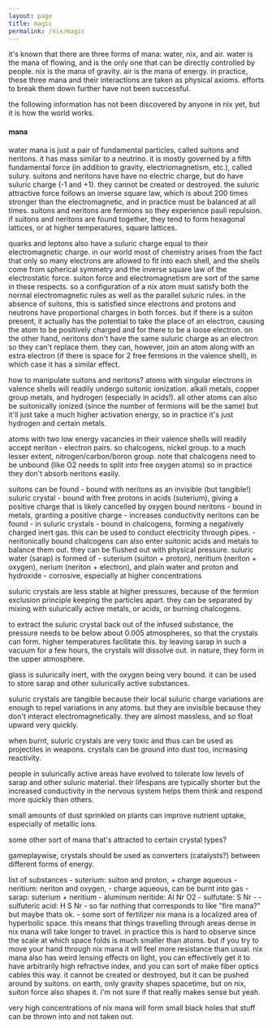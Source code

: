 ```yaml
---
layout: page
title: magic
permalink: /nix/magic
---
```


it's known that there are three forms of mana: water, nix, and air. water is the mana of flowing, and is the only one that can be directly controlled by people. nix is the mana of gravity. air is the mana of energy. in practice, these three mana and their interactions are taken as physical axioms. efforts to break them down further have not been successful. 

the following information has not been discovered by anyone in nix yet, but it is how the world works.

#### mana

water mana is just a pair of fundamental particles, called suitons and neritons. it has mass similar to a neutrino. it is mostly governed by a fifth fundamental force (in addition to gravity, electriomagnetism, etc.), called sulury. suitons and neritons have have no electric charge, but do have suluric charge (-1 and +1). they cannot be created or destroyed. the suluric attractive force follows an inverse square law, which is about 200 times stronger than the electromagnetic, and in practice must be balanced at all times. suitons and neritons are fermions so they experience pauli repulsion. if suitons and neritons are found together, they tend to form hexagonal lattices, or at higher temperatures, square lattices.

quarks and leptons also have a suluric charge equal to their electromagnetic charge. in our world most of chemistry arises from the fact that only so many electrons are allowed to fit into each shell, and the shells come from spherical symmetry and the inverse square law of the electrostatic force. suiton force and electromagnetism are sort of the same in these respects. so a configuration of a nix atom must satisfy both the normal electromagnetic rules as well as the parallel suluric rules. in the absence of suitons, this is satisfied since electrons and protons and neutrons have proportional charges in both forces. but if there is a suiton present, it actually has the potential to take the place of an electron, causing the atom to be positively charged and for there to be a loose electron. on the other hand, neritons don't have the same suluric charge as an electron so they can't replace them. they can, however, join an atom along with an extra electron (if there is space for 2 free fermions in the valence shell), in which case it has a similar effect.


how to manipulate suitons and neritons? 
atoms with singular electrons in valence shells will readily undergo suitonic ionization. alkali metals, copper group metals, and hydrogen (especially in acids!). all other atoms can also be suitonically ionized (since the number of fermions will be the same) but it'll just take a much higher activation energy, so in practice it's just hydrogen and certain metals.

atoms with two low energy vacancies in their valence shells will readily accept neriton - electron pairs. so chalcogens, nickel group. to a much lesser extent, nitrogen/carbon/boron group. note that chalcogens need to be unbound (like O2 needs to split into free oxygen atoms) so in practice they don't absorb neritons easily.

suitons can be found
    - bound with neritons as an invisible (but tangible!) suluric crystal
    - bound with free protons in acids (suterium), giving a positive charge that is likely cancelled by oxygen bound neritons
    - bound in metals, granting a positive charge 
        - increases conductivity
neritons can be found
    - in suluric crystals 
    - bound in chalcogens, forming a negatively charged inert gas. this can be used to conduct electricity through pipes. 
        - neritonically bound chalcogens can also enter suitonic acids and metals to balance them out. they can be flushed out with physical pressure.
suluric water (sarap) is formed of
    -  suterium (suiton + proton), neritium (neriton + oxygen), nerium (neriton + electron), and plain water and proton and hydroxide
        - corrosive, especially at higher concentrations

suluric crystals are less stable at higher pressures, because of the fermion exclusion principle keeping the particles apart. they can be separated by mixing with sulurically active metals, or acids, or burning chalcogens.

to extract the suluric crystal back out of the infused substance, the pressure needs to be below about 0.005 atmospheres, so that the crystals can form. higher temperatures facilitate this. by leaving sarap in such a vacuum for a few hours, the crystals will dissolve out. in nature, they form in the upper atmosphere.

glass is sulurically inert, with the oxygen being very bound. it can be used to store sarap and other sulurically active substances.

suluric crystals are tangible because their local suluric charge variations are enough to repel variations in any atoms. but they are invisible because they don't interact electromagnetically. they are almost massless, and so float upward very quickly.

when burnt, suluric crystals are very toxic and thus can be used as projectiles in weapons.
crystals can be ground into dust too, increasing reactivity.

people in sulurically active areas have evolved to tolerate low levels of sarap and other suluric material. their lifespans are typically shorter but the increased conductivity in the nervous system helps them think and respond more quickly than others.

small amounts of dust sprinkled on plants can improve nutrient uptake, especially of metallic ions. 


some other sort of mana that's attracted to certain crystal types?

gameplaywise, crystals should be used as converters (catalysts?) between different forms of energy. 

list of substances
    - suterium: suiton and proton, + charge aqueous 
    - neritium: neriton and oxygen, - charge aqueous, can be burnt into gas
    - sarap: suterium + neritium
    - aluminum neritide: Al Nr O2
    - sulfutate: S Nr -
    - sulfuteric acid: H S Nr 
    - so far nothing that corresponds to like "fire mana?" but maybe thats ok.
    - some sort of fertilizer 
nix mana is a localized area of hyperbolic space. this means that things travelling through areas dense in nix mana will take longer to travel. in practice this is hard to observe since the scale at which space folds is much smaller than atoms. but if you try to move your hand through nix mana it will feel more resistance than usual. nix mana also has weird lensing effects on light, you can effectively get it to have arbitrarily high refractive index, and you can sort of make fiber optics cables this way. it cannot be created or destroyed, but it can be pushed around by suitons. on earth, only gravity shapes spacetime, but on nix, suiton force also shapes it. i'm not sure if that really makes sense but yeah.

very high concentrations of nix mana will form small black holes that stuff can be thrown into and not taken out.

